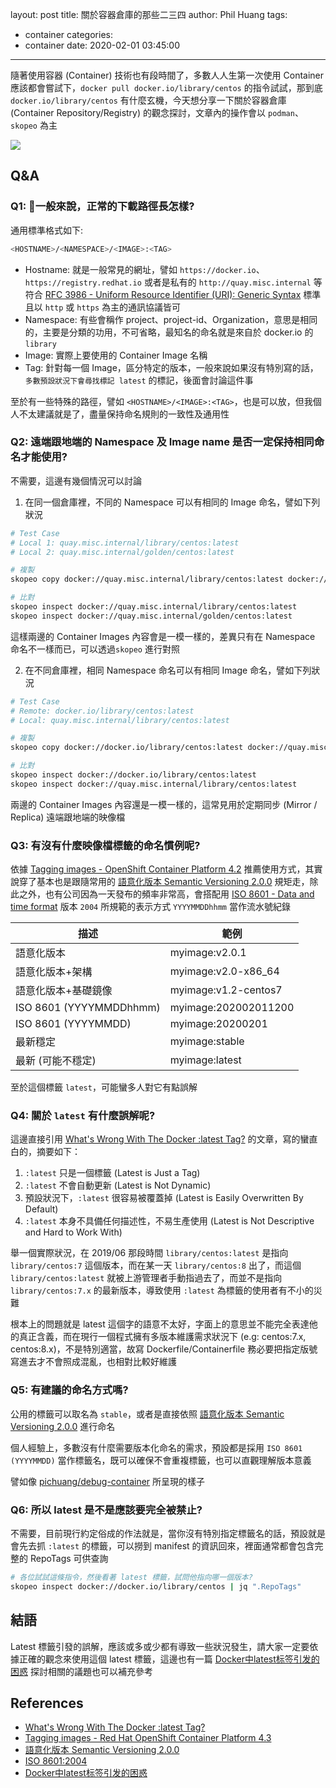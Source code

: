 layout: post
title: 關於容器倉庫的那些二三四
author: Phil Huang
tags:
  - container
categories:
  - container
date: 2020-02-01 03:45:00
---

隨著使用容器 (Container) 技術也有段時間了，多數人人生第一次使用 Container 應該都會嘗試下，`docker pull docker.io/library/centos` 的指令試試，那到底 `docker.io/library/centos` 有什麼玄機，今天想分享一下關於容器倉庫 (Container Repository/Registry) 的觀念探討，文章內的操作會以 `podman`、`skopeo` 為主

![](/images/container-repos.png)

<!--more-->

## Q&A
### Q1: 一般來說，正常的下載路徑長怎樣?

通用標準格式如下:
```bash
<HOSTNAME>/<NAMESPACE>/<IMAGE>:<TAG>
```

- Hostname: 就是一般常見的網址，譬如 `https://docker.io`、`https://registry.redhat.io` 或者是私有的 `http://quay.misc.internal` 等符合 [RFC 3986 - Uniform Resource Identifier (URI): Generic Syntax][2] 標準且以 `http` 或 `https` 為主的通訊協議皆可
- Namespace: 有些會稱作 project、project-id、Organization，意思是相同的，主要是分類的功用，不可省略，最知名的命名就是來自於 docker.io 的 `library`
- Image: 實際上要使用的 Container Image 名稱
- Tag: 針對每一個 Image，區分特定的版本，一般來說如果沒有特別寫的話，`多數預設狀況下會尋找標記 latest` 的標記，後面會討論這件事

至於有一些特殊的路徑，譬如 `<HOSTNAME>/<IMAGE>:<TAG>`，也是可以放，但我個人不太建議就是了，盡量保持命名規則的一致性及通用性


### Q2: 遠端跟地端的 Namespace 及 Image name 是否一定保持相同命名才能使用?

不需要，這邊有幾個情況可以討論

1. 在同一個倉庫裡，不同的 Namespace 可以有相同的 Image 命名，譬如下列狀況

```bash
# Test Case
# Local 1: quay.misc.internal/library/centos:latest
# Local 2: quay.misc.internal/golden/centos:latest

# 複製
skopeo copy docker://quay.misc.internal/library/centos:latest docker://quay.misc.internal/golden/centos:latest

# 比對
skopeo inspect docker://quay.misc.internal/library/centos:latest
skopeo inspect docker://quay.misc.internal/golden/centos:latest
```

這樣兩邊的 Container Images 內容會是一模一樣的，差異只有在 Namespace 命名不一樣而已，可以透過`skopeo` 進行對照

2. 在不同倉庫裡，相同 Namespace 命名可以有相同 Image 命名，譬如下列狀況

```bash
# Test Case
# Remote: docker.io/library/centos:latest
# Local: quay.misc.internal/library/centos:latest

# 複製
skopeo copy docker://docker.io/library/centos:latest docker://quay.misc.internal/library/centos:latest

# 比對
skopeo inspect docker://docker.io/library/centos:latest
skopeo inspect docker://quay.misc.internal/library/centos:latest
```

兩邊的 Container Images 內容還是一模一樣的，這常見用於定期同步 (Mirror / Replica) 遠端跟地端的映像檔

### Q3: 有沒有什麼映像檔標籤的命名慣例呢?

依據 [Tagging images - OpenShift Container Platform 4.2][3] 推薦使用方式，其實說穿了基本也是跟隨常用的 [語意化版本 Semantic Versioning 2.0.0][4] 規矩走，除此之外，也有公司因為一天發布的頻率非常高，會搭配用 [ISO 8601 - Data and time format][5] 版本 `2004` 所規範的表示方式 `YYYYMMDDhhmm` 當作流水號紀錄

描述 | 範例
--|--
語意化版本 |myimage:v2.0.1
語意化版本+架構|myimage:v2.0-x86_64
語意化版本+基礎鏡像|myimage:v1.2-centos7
ISO 8601 (YYYYMMDDhhmm) |myimage:202002011200
ISO 8601 (YYYYMMDD) |myimage:20200201
最新穩定|myimage:stable
最新 (可能不穩定)|myimage:latest

至於這個標籤 `latest`，可能蠻多人對它有點誤解

### Q4: 關於 `latest` 有什麼誤解呢?

這邊直接引用 [What's Wrong With The Docker :latest Tag?][1] 的文章，寫的蠻直白的，摘要如下：

1. `:latest` 只是一個標籤 (Latest is Just a Tag)
2. `:latest` 不會自動更新 (Latest is Not Dynamic)
3. 預設狀況下，`:latest` 很容易被覆蓋掉 (Latest is Easily Overwritten By Default)
4. `:latest` 本身不具備任何描述性，不易生產使用 (Latest is Not Descriptive and Hard to Work With)

舉一個實際狀況，在 2019/06 那段時間 `library/centos:latest` 是指向 `library/centos:7` 這個版本，而在某一天 `library/centos:8` 出了，而這個 `library/centos:latest` 就被上游管理者手動指過去了，而並不是指向 `library/centos:7.x` 的最新版本，導致使用 `:latest` 為標籤的使用者有不小的災難

根本上的問題就是 latest 這個字的語意不太好，字面上的意思並不能完全表達他的真正含義，而在現行一個程式擁有多版本維護需求狀況下 (e.g: centos:7.x, centos:8.x)，不是特別適當，故寫 Dockerfile/Containerfile 務必要把指定版號寫進去才不會照成混亂，也相對比較好維護

### Q5: 有建議的命名方式嗎?

公用的標籤可以取名為 `stable`，或者是直接依照 [語意化版本 Semantic Versioning 2.0.0][4] 進行命名

個人經驗上，多數沒有什麼需要版本化命名的需求，預設都是採用 `ISO 8601 (YYYYMMDD)` 當作標籤名，既可以確保不會重複標籤，也可以直觀理解版本意義

譬如像 [pichuang/debug-container](https://quay.io/repository/pichuang/debug-container?tab=tags) 所呈現的樣子

### Q6: 所以 latest 是不是應該要完全被禁止?

不需要，目前現行約定俗成的作法就是，當你沒有特別指定標籤名的話，預設就是會先去抓 `:latest` 的標籤，可以撈到 manifest 的資訊回來，裡面通常都會包含完整的 RepoTags 可供查詢

```bash
# 各位試試這條指令，然後看著 latest 標籤，試問他指向哪一個版本?
skopeo inspect docker://docker.io/library/centos | jq ".RepoTags"
```

## 結語

Latest 標籤引發的誤解，應該或多或少都有導致一些狀況發生，請大家一定要依據正確的觀念來使用這個 latest 標籤，這邊也有一篇 [Docker中latest标签引发的困惑][6] 探討相關的議題也可以補充參考

## References
- [What's Wrong With The Docker :latest Tag?][1]
- [Tagging images - Red Hat OpenShift Container Platform 4.3][3]
- [語意化版本 Semantic Versioning 2.0.0][4]
- [ISO 8601:2004][5]
- [Docker中latest标签引发的困惑][6]

[1]: https://vsupalov.com/docker-latest-tag/
[2]: https://tools.ietf.org/html/rfc3986
[3]: https://access.redhat.com/documentation/en-us/openshift_container_platform/4.3/html/images/managing-images#tagging-images
[4]: https://semver.org/lang/zh-TW/
[5]: https://zh.wikipedia.org/wiki/ISO_8601
[6]: http://dockone.io/article/165
